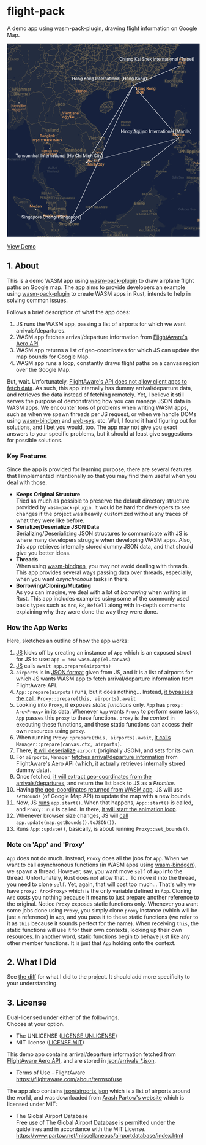 # flight-pack

A demo app using wasm-pack-plugin, drawing flight information on Google Map.

![screenshot](screenshot.png)

[View Demo](https://tokyo800.jp/mina/flight/)  

## 1. About

This is a demo WASM app using
[wasm-pack-plugin](https://github.com/wasm-tool/wasm-pack-plugin)
to draw airplane flight paths on Google map.
The app aims to provide developers an example using
[wasm-pack-plugin](https://github.com/wasm-tool/wasm-pack-plugin)
to create WASM apps in Rust, intends to help in solving common issues.

Follows a brief description of what the app does:

1. JS runs the WASM app, passing a list of airports for which we want arrivals/departures.
1. WASM app fetches arrival/departure information from [FlightAware's Aero API](https://flightaware.com/commercial/aeroapi/).
1. WASM app returns a list of geo-coordinates for which JS can update the map bounds for Google Map.
1. WASM app runs a loop, constantly draws flight paths on a canvas region over the Google Map.

But, wait. Unfortunately,
[FlightAware's API does not allow client apps to fetch data](https://flightaware.com/commercial/aeroapi/faq.rvt#cors).
As such, this app internally has dummy arrival/departure data,
and retrieves the data instead of fetching remotely.
Yet, I believe it still serves the purpose
of demonstrating how you can manage JSON data in WASM apps.
We encounter tons of problems when writing WASM apps,
such as when we spawn threads per JS request,
or when we handle DOMs using
[wasm-bindgen](https://rustwasm.github.io/wasm-bindgen/)
and
[web-sys](https://rustwasm.github.io/wasm-bindgen/api/web_sys/), etc.
Well, I found it hard figuring out for solutions, and I bet you would, too.
The app may not give you exact answers to your specific problems,
but it should at least give suggestions for possible solutions.


### Key Features

Since the app is provided for learning purpose,
there are several features that I implemented intentionally
so that you may find them useful when you deal with those.

- __Keeps Original Structure__  
Tried as much as possible to preserve the default directory structure provided by `wasm-pack-plugin`. It would be hard for developers to see changes if the project was heavily customized without any traces of what they were like before.
- __Serialize/Deserialize JSON Data__  
Serializing/Deserializing JSON structures to communicate with JS is where many developers struggle when developing WASM apps. Also, this app retrieves internally stored dummy JSON data, and that should give you better ideas.
- __Threads__  
When using [wasm-bindgen](https://rustwasm.github.io/wasm-bindgen/), you may not avoid dealing with threads. This app provides several ways passing data over threads, especially, when you want _asynchronous_ tasks in there.
- __Borrowing/Cloning/Mutating__  
As you can imagine, we deal with a lot of _borrowing_ when writing in Rust. This app includes examples using some of the commonly used basic types such as `Arc`, `Rc`, `RefCell` along with in-depth comments explaining why they were done the way they were done.

### How the App Works

Here, sketches an outline of how the app works:

1. [JS](https://github.com/minagawah/flight-pack/blob/main/js/index.js#L64) kicks off by creating an instance of `App` which is an exposed struct for JS to use: `app = new wasm.App(el.canvas)`
1. [JS](https://github.com/minagawah/flight-pack/blob/main/js/index.js#L71) calls `await app.prepare(airports)`
1. `airports` is in [JSON format](json/airports.json) given from JS, and it is a list of airports for which JS wants WASM app to fetch arrival/departure information from FlightAware API.
1. `App::prepare(airpots)` runs, but it does nothing... Instead, [it bypasses the call:](https://github.com/minagawah/flight-pack/blob/main/src/app.rs#L89) `Proxy::prepare(this, airports).await`
1. Looking into `Proxy`, it exposes _static functions_ only. `App` has `proxy: Arc<Proxy>` in its data. Whenever `App` wants `Proxy` to perform some tasks, `App` passes this `proxy` to these functions. `proxy` is the _context_ in executing these functions, and these static functions can access their own resources using `proxy`.
1. When running `Proxy::prepare(this, airports).await`, [it calls](https://github.com/minagawah/flight-pack/blob/main/src/proxy.rs#L102) `Manager::prepare(canvas.ctx, airports)`.
1. There, [it will deserialize](https://github.com/minagawah/flight-pack/blob/main/src/manager.rs#L79) `airport` (originally JSON), and sets for its own.
1. For `airports`, `Manager` [fetches arrival/departure information](https://github.com/minagawah/flight-pack/blob/main/src/manager.rs#L81) from FlightAware's Aero API (which, it actually retrieves internally stored dummy data).
1. Once fetched, [it will extract geo-coordinates from the arrivals/departures](https://github.com/minagawah/flight-pack/blob/main/src/manager.rs#L83), and return the list back to JS as a _Promise_.
1. Having [the geo-coordinates returned from WASM app](https://github.com/minagawah/flight-pack/blob/main/js/index.js#L72), JS will use `setBounds` (of Google Map API) to update the map with a new bounds.
1. Now, JS [runs](https://github.com/minagawah/flight-pack/blob/main/js/index.js#L80) `app.start()`. When that happens, `App::start()` is called, and `Proxy::run` is called. In there, [it will start the animation loop](https://github.com/minagawah/flight-pack/blob/main/src/proxy.rs#L117).
1. Whenever browser size changes, JS will [call](https://github.com/minagawah/flight-pack/blob/main/js/index.js#L89) `app.update(map.getBounds().toJSON())`.
1. Runs `App::update()`, basically, is about running `Proxy::set_bounds()`.

### Note on 'App' and 'Proxy'

`App` does not do much. Instead, `Proxy` does all the jobs for `App`.
When we want to call asynchronous functions
(in WASM apps using
[wasm-bindgen](https://rustwasm.github.io/wasm-bindgen/)),
we spawn a thread.
However, say, you want move `self` of `App` into the thread.
Unfortunately, Rust does not allow that...
To move it into the thread, you need to clone `self`.
Yet, again, that will cost too much...
That's why we have `proxy: Arc<Proxy>` which is the only variable defined in `App`.
Cloning `Arc` costs you nothing because it means
to just prepare another reference to the original.
Notice `Proxy` exposes static functions only.
Whenever you want some jobs done using `Proxy`,
you simply clone `proxy` instance (which will be just a reference) in `App`,
and you pass it to these static functions
(we refer to it as `this` because it sounds perfect for the name).
When receiving `this`, the static functions will use it for their own contexts,
looking up their own resources.
In another word, static functions begin to behave just like
any other member functions.
It is just that `App` holding onto the context.


## 2. What I Did

See [the diff](docs/diff.md) for what I did to the project.
It should add more specificity to your understanding.


## 3. License

Dual-licensed under either of the followings.  
Choose at your option.

- The UNLICENSE ([LICENSE.UNLICENSE](LICENSE.UNLICENSE))
- MIT license ([LICENSE.MIT](LICENSE.MIT))

This demo app contains arrival/departure information fetched from
[FlightAware Aero API](https://flightaware.com/commercial/aeroapi/),
and are stored in [json/arrivals_*.json](./json).

- Terms of Use - FlightAware  
https://flightaware.com/about/termsofuse

The app also contains [json/airports.json](json/airports.json) which is a list of airports around the world, and was downloaded from
[Arash Partow's website](https://www.partow.net) which is licensed under MIT:

- The Global Airport Database  
  Free use of The Global Airport Database is permitted under the guidelines and in accordance with the MIT License.  
  https://www.partow.net/miscellaneous/airportdatabase/index.html
